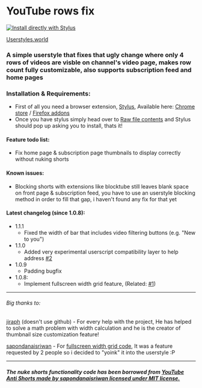 # YouTube rows fix

[![Install directly with Stylus](https://img.shields.io/badge/Install%20directly%20with-Stylus-238b8b.svg)](https://raw.githubusercontent.com/Roki100/YouTube-rows-fix/main/rowsfix.user.css)

[Userstyles.world](https://userstyles.world/style/11245/youtube-6-rows-in-channel-videos-page)

### A simple userstyle that fixes that ugly change where only 4 rows of videos are visble on channel's video page, makes row count fully customizable, also supports subscription feed and home pages

### Installation & Requirements:

* First of all you need a browser extension, [Stylus](https://github.com/openstyles/stylus), Available here: [Chrome store](https://chrome.google.com/webstore/detail/stylus/clngdbkpkpeebahjckkjfobafhncgmne) / [Firefox addons](https://addons.mozilla.org/firefox/addon/styl-us/)
* Once you have stylus simply head over to [Raw file contents](https://raw.githubusercontent.com/Roki100/YouTube-rows-fix/main/rowsfix.user.css) and Stylus should pop up asking you to install, thats it!

#### Feature todo list:
* Fix home page & subscription page thumbnails to display correctly without nuking shorts

#### Known issues:
* Blocking shorts with extensions like blocktube still leaves blank space on front page & subscription feed, you have to use an userstyle blocking method in order to fill that gap, i haven't found any fix for that yet

#### Latest changelog (since 1.0.8):
- 1.1.1
  * Fixed the width of bar that includes video filtering buttons (e.g. "New to you")
- 1.1.0
  * Added very experimental userscript compatibility layer to help address [#2](https://github.com/Roki100/YouTube-rows-fix/issues/2)
- 1.0.9
  * Padding bugfix
- 1.0.8:
  * Implement fullscreen width grid feature, (Related: [#1](https://github.com/Roki100/YouTube-rows-fix/issues/1))
---
###### Big thanks to:
[jiraph](https://github.com/jiraph) (doesn't use github) - For every help with the project, He has helped to solve a math problem with width calculation and he is the creator of thumbnail size customization feature!

[sapondanaisriwan](https://github.com/sapondanaisriwan) - For [fullscreen width grid code](https://github.com/Roki100/YouTube-rows-fix/issues/1#issuecomment-1666367171), It was a feature requested by 2 people so i decided to "yoink" it into the userstyle :P

---
##### The nuke shorts functionality code has been borrowed from [YouTube Anti Shorts made by sapondanaisriwan licensed under MIT license.](https://github.com/sapondanaisriwan/youtube-anti-shorts)
